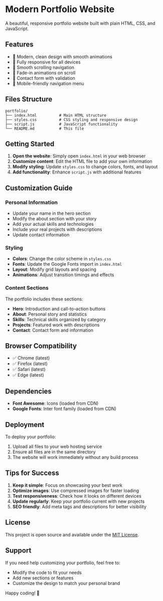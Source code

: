 # Modern Portfolio Website

A beautiful, responsive portfolio website built with plain HTML, CSS, and JavaScript.

## Features

- 🎨 Modern, clean design with smooth animations
- 📱 Fully responsive for all devices
- 🚀 Smooth scrolling navigation
- 💫 Fade-in animations on scroll
- 📝 Contact form with validation
- 🎯 Mobile-friendly navigation menu

## Files Structure

```
portfolio/
├── index.html          # Main HTML structure
├── styles.css          # CSS styling and responsive design
├── script.js           # JavaScript functionality
└── README.md           # This file
```

## Getting Started

1. **Open the website**: Simply open `index.html` in your web browser
2. **Customize content**: Edit the HTML file to add your own information
3. **Modify styling**: Update `styles.css` to change colors, fonts, and layout
4. **Add functionality**: Enhance `script.js` with additional features

## Customization Guide

### Personal Information
- Update your name in the hero section
- Modify the about section with your story
- Add your actual skills and technologies
- Include your real projects with descriptions
- Update contact information

### Styling
- **Colors**: Change the color scheme in `styles.css`
- **Fonts**: Update the Google Fonts import in `index.html`
- **Layout**: Modify grid layouts and spacing
- **Animations**: Adjust transition timings and effects

### Content Sections
The portfolio includes these sections:
- **Hero**: Introduction and call-to-action buttons
- **About**: Personal story and statistics
- **Skills**: Technical skills organized by category
- **Projects**: Featured work with descriptions
- **Contact**: Contact form and information

## Browser Compatibility

- ✅ Chrome (latest)
- ✅ Firefox (latest)
- ✅ Safari (latest)
- ✅ Edge (latest)

## Dependencies

- **Font Awesome**: Icons (loaded from CDN)
- **Google Fonts**: Inter font family (loaded from CDN)

## Deployment

To deploy your portfolio:
1. Upload all files to your web hosting service
2. Ensure all files are in the same directory
3. The website will work immediately without any build process

## Tips for Success

1. **Keep it simple**: Focus on showcasing your best work
2. **Optimize images**: Use compressed images for faster loading
3. **Test responsiveness**: Check how it looks on different devices
4. **Update regularly**: Keep your portfolio current with new projects
5. **SEO friendly**: Add meta tags and descriptions for better visibility

## License

This project is open source and available under the [MIT License](LICENSE).

## Support

If you need help customizing your portfolio, feel free to:
- Modify the code to fit your needs
- Add new sections or features
- Customize the design to match your personal brand

Happy coding! 🚀
